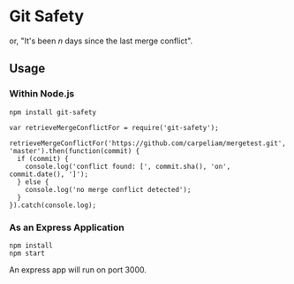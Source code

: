 # Git Safety

or, "It's been *n* days since the last merge conflict".

## Usage

### Within Node.js

```
npm install git-safety
```

```
var retrieveMergeConflictFor = require('git-safety');

retrieveMergeConflictFor('https://github.com/carpeliam/mergetest.git', 'master').then(function(commit) {
  if (commit) {
    console.log('conflict found: [', commit.sha(), 'on', commit.date(), ']');
  } else {
    console.log('no merge conflict detected');
  }
}).catch(console.log);
```

### As an Express Application

```
npm install
npm start
```

An express app will run on port 3000.
